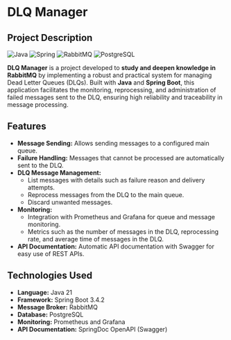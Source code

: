 # DLQ Manager

## Project Description
![Java](https://img.shields.io/badge/java-%23ED8B00.svg?style=for-the-badge&logo=openjdk&logoColor=white) ![Spring](https://img.shields.io/badge/spring-%236DB33F.svg?style=for-the-badge&logo=spring&logoColor=white) ![RabbitMQ](https://img.shields.io/badge/rabbitmq-%23FF6600.svg?style=for-the-badge&logo=rabbitmq&logoColor=white)
![PostgreSQL](https://img.shields.io/badge/postgresql-%23336791.svg?style=for-the-badge&logo=postgresql&logoColor=white)

**DLQ Manager** is a project developed to **study and deepen knowledge in RabbitMQ** by implementing a robust and practical system for managing Dead Letter Queues (DLQs). Built with **Java** and **Spring Boot**, this application facilitates the monitoring, reprocessing, and administration of failed messages sent to the DLQ, ensuring high reliability and traceability in message processing.

## Features

- **Message Sending:** Allows sending messages to a configured main queue.
- **Failure Handling:** Messages that cannot be processed are automatically sent to the DLQ.
- **DLQ Message Management:**
  - List messages with details such as failure reason and delivery attempts.
  - Reprocess messages from the DLQ to the main queue.
  - Discard unwanted messages.
- **Monitoring:**
  - Integration with Prometheus and Grafana for queue and message monitoring.
  - Metrics such as the number of messages in the DLQ, reprocessing rate, and average time of messages in the DLQ.
- **API Documentation:** Automatic API documentation with Swagger for easy use of REST APIs.

## Technologies Used

- **Language:** Java 21
- **Framework:** Spring Boot 3.4.2
- **Message Broker:** RabbitMQ
- **Database:** PostgreSQL
- **Monitoring:** Prometheus and Grafana
- **API Documentation:** SpringDoc OpenAPI (Swagger)
